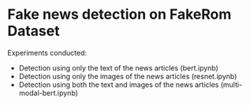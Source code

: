 # Fake news detection on FakeRom Dataset

Experiments conducted:
- Detection using only the text of the news articles (bert.ipynb)
- Detection using only the images of the news articles (resnet.ipynb)
- Detection using both the text and images of the news articles (multi-modal-bert.ipynb)
